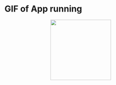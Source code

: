 # GIF of App running 

<div align="center">
<img src="https://user-images.githubusercontent.com/95677248/168959309-1cefeccd-cd39-4218-a24f-3733e9553581.gif" width="200px" />
</div>
